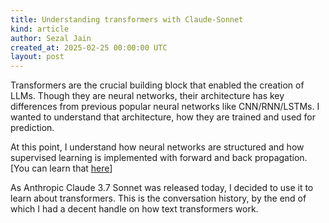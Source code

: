 ```yaml
---
title: Understanding transformers with Claude-Sonnet
kind: article
author: Sezal Jain
created_at: 2025-02-25 00:00:00 UTC
layout: post
---
```

Transformers are the crucial building block that enabled the creation of LLMs. Though they are neural networks, their architecture has key differences from previous popular neural networks like CNN/RNN/LSTMs. I wanted to understand that architecture, how they are trained and used for prediction.

At this point, I understand how neural networks are structured and how supervised learning is implemented with forward and back propagation. [You can learn that [here](https://www.coursera.org/learn/neural-networks-deep-learning)]

As Anthropic Claude 3.7 Sonnet was released today, I decided to use it to learn about transformers. This is the conversation history, by the end of which I had a decent handle on how text transformers work.

